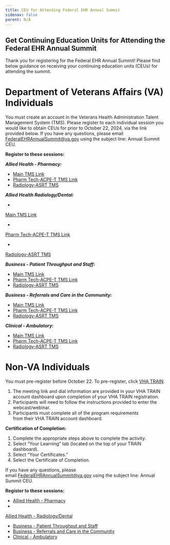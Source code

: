 ```yaml
---
title: CEU for Attending Federal EHR Annual Summit
sidenav: false
parent: N/A
---
```

## Get Continuing Education Units for Attending the Federal EHR Annual Summit

Thank you for registering for the Federal EHR Annual Summit! Please find below guidance on receiving your continuing education units (CEUs) for attending the summit. 

# **Department of Veterans Affairs (VA) Individuals**

You must create an account in the Veterans Health Administration Talent Management System (TMS). Please register to each individual session you would like to obtain CEUs for prior to October 22, 2024, via the link provided below. If you have any questions, please email [FederalEHRAnnualSummit@va.gov](mailto:FederalEHRAnnualSummit@va.gov) using the subject line: Annual Summit CEU.

**Register to these sessions:**

***Allied Health - Pharmacy:***

- [Main TMS Link](https://va-hcm03.ns2cloud.com/learning/user/deeplink.do?linkId=ITEM_DETAILS&componentID=131013759&componentTypeID=VA&fromSF=Y&revisionDate=1722312000000#/AA2F9900A546FC131900720677B92EA7)
- [Pharm Tech-ACPE-T TMS Link](https://va-hcm03.ns2cloud.com/learning/user/deeplink.do?linkId=ITEM_DETAILS&componentID=131013817&componentTypeID=VA&fromSF=Y&revisionDate=1722830400000#/3A309900A546FC131900720677B92EA7)
- [Radiology-ASRT TMS](https://www.fehrm.gov/radiology-allied-health-pharmacy-asrt-tms/)

***Allied Health Radiology/Dental:***

- 
[Main TMS Link](https://va-hcm03.ns2cloud.com/learning/user/common/viewItemDetails.do?componentID=131013762&componentTypeID=VA&fromSF=Y&revisionDate=1722312000000&menuGroup=Learning&menuItem=Cur&fromDeepLink=true&hideItemDetailsBackLink=true#/750DC400A546FC131900720677B92EA7)

- 
[Pharm Tech-ACPE-T TMS Link](https://va-hcm03.ns2cloud.com/learning/user/deeplink.do?linkId=ITEM_DETAILS&componentID=131013818&componentTypeID=VA&fromSF=Y&revisionDate=1722830400000#/63309900A546FC131900720677B92EA7)

- 
[Radiology-ASRT TMS](https://www.fehrm.gov/radiology-allied-health-radiology-dental-asrt-tms/)


***Business - Patient Throughput and Staff:***

- [Main TMS Link](https://va-hcm03.ns2cloud.com/learning/user/deeplink.do?linkId=ITEM_DETAILS&componentID=131013777&componentTypeID=VA&fromSF=Y&revisionDate=1722398400000#/DD0DC400A546FC131900720677B92EA7)
- [Pharm Tech-ACPE-T TMS Link](https://va-hcm03.ns2cloud.com/learning/user/deeplink.do?linkId=ITEM_DETAILS&componentID=131013819&componentTypeID=VA&fromSF=Y&revisionDate=1722830400000#/1D0EC400A546FC131900720677B92EA7)
- [Radiology-ASRT TMS](https://www.fehrm.gov/radiology-business-patient-throughput-and-staff-asrt-tms/)

***Business - Referrals and Care in the Community:***

- [Main TMS Link](https://va-hcm03.ns2cloud.com/learning/user/deeplink.do?linkId=ITEM_DETAILS&componentID=131013816&componentTypeID=VA&fromSF=Y&revisionDate=1722830400000#/90D6EE00A546FC131900720677B92EA7)
- [Pharm Tech-ACPE-T TMS Link](https://va-hcm03.ns2cloud.com/learning/user/deeplink.do?linkId=ITEM_DETAILS&componentID=131013821&componentTypeID=VA&fromSF=Y&revisionDate=1722830400000#/B9D6EE00A546FC131900720677B92EA7)
- [Radiology-ASRT TMS](https://www.fehrm.gov/radiology-business-referrals-and-care-in-the-community-asrt-tms/)

***Clinical - Ambulatory:***

- [Main TMS Link](https://va-hcm03.ns2cloud.com/learning/user/deeplink.do?linkId=ITEM_DETAILS&componentID=131013616&componentTypeID=VA&fromSF=Y&revisionDate=1721275200000#/3A0BC400A546FC131900720677B92EA7)
- [Pharm Tech-ACPE-T TMS Link](https://va-hcm03.ns2cloud.com/learning/user/deeplink.do?linkId=ITEM_DETAILS&componentID=131013685&componentTypeID=VA&fromSF=Y&revisionDate=1721793600000#/9B0CC400A546FC131900720677B92EA7)
- [Radiology-ASRT TMS](https://www.fehrm.gov/radiology-asrt-tms/)

# **Non-VA Individuals**

You must pre-register before October 22. To pre-register, click [VHA TRAIN](https://www.train.org/vha/welcome).

1. The meeting link and dial information are provided in your VHA TRAIN account dashboard upon completion of your VHA TRAIN registration.
1. Participants will need to follow the instructions provided to enter the webcast/webinar.
1. Participants must complete all of the program requirements from their VHA TRAIN account dashboard.

**Certification of Completion:**

1. Complete the appropriate steps above to complete the activity.
1. Select “Your Learning” tab (located on the top of your TRAIN dashboard).
1. Select “Your Certificates.”
1. Select the Certificate of Completion.

If you have any questions, please email [FederalEHRAnnualSummit@va.gov](mailto:FederalEHRAnnualSummit@va.gov) using the subject line: Annual Summit CEU.

**Register to these sessions:**

- [Allied Health - Pharmacy](https://www.train.org/main/course/1122736/live-event)
- 


[Allied Health - Radiology/Dental](https://www.train.org/vha/course/1122738/live-event)

- [Business - Patient Throughput and Staff](https://www.train.org/vha/course/1122955/live-event)
- [Business - Referrals and Care in the Community](https://www.train.org/vha/course/1123084/live-event)
- [Clinical - Ambulatory](https://www.train.org/main/course/1122644/live-event)




